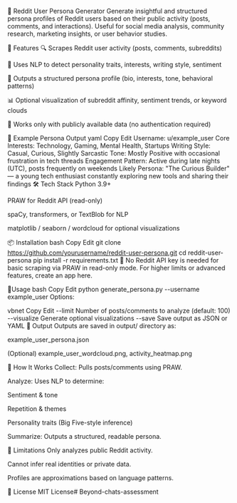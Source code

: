 🧠 Reddit User Persona Generator
Generate insightful and structured persona profiles of Reddit users based on their public activity (posts, comments, and interactions). Useful for social media analysis, community research, marketing insights, or user behavior studies.

🚀 Features
🔍 Scrapes Reddit user activity (posts, comments, subreddits)

🧠 Uses NLP to detect personality traits, interests, writing style, sentiment

🧾 Outputs a structured persona profile (bio, interests, tone, behavioral patterns)

📊 Optional visualization of subreddit affinity, sentiment trends, or keyword clouds

🔐 Works only with publicly available data (no authentication required)

🧩 Example Persona Output
yaml
Copy
Edit
Username: u/example_user
Core Interests: Technology, Gaming, Mental Health, Startups
Writing Style: Casual, Curious, Slightly Sarcastic
Tone: Mostly Positive with occasional frustration in tech threads
Engagement Pattern: Active during late nights (UTC), posts frequently on weekends
Likely Persona: "The Curious Builder" — a young tech enthusiast constantly exploring new tools and sharing their findings
🛠️ Tech Stack
Python 3.9+

PRAW for Reddit API (read-only)

spaCy, transformers, or TextBlob for NLP

matplotlib / seaborn / wordcloud for optional visualizations

📦 Installation
bash
Copy
Edit
git clone https://github.com/yourusername/reddit-user-persona.git
cd reddit-user-persona
pip install -r requirements.txt
🔑 No Reddit API key is needed for basic scraping via PRAW in read-only mode. For higher limits or advanced features, create an app here.

🚦Usage
bash
Copy
Edit
python generate_persona.py --username example_user
Options:

vbnet
Copy
Edit
--limit         Number of posts/comments to analyze (default: 100)
--visualize     Generate optional visualizations
--save          Save output as JSON or YAML
📁 Output
Outputs are saved in output/ directory as:

example_user_persona.json

(Optional) example_user_wordcloud.png, activity_heatmap.png

🧠 How It Works
Collect: Pulls posts/comments using PRAW.

Analyze: Uses NLP to determine:

Sentiment & tone

Repetition & themes

Personality traits (Big Five-style inference)

Summarize: Outputs a structured, readable persona.

📌 Limitations
Only analyzes public Reddit activity.

Cannot infer real identities or private data.

Profiles are approximations based on language patterns.

📄 License
MIT License# Beyond-chats-assessment
